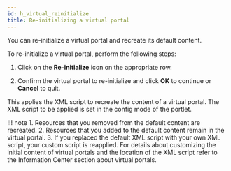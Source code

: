```yaml
---
id: h_virtual_reinitialize
title: Re-initializing a virtual portal
---
```





You can re-initialize a virtual portal and recreate its default content.

To re-initialize a virtual portal, perform the following steps:

1.  Click on the **Re-initialize** icon on the appropriate row.

2.  Confirm the virtual portal to re-initialize and click **OK** to continue or **Cancel** to quit.


This applies the XML script to recreate the content of a virtual portal. The XML script to be applied is set in the config mode of the portlet.

!!! note
    1.  Resources that you removed from the default content are recreated.
    2.  Resources that you added to the default content remain in the virtual portal.
    3.  If you replaced the default XML script with your own XML script, your custom script is reapplied. For details about customizing the initial content of virtual portals and the location of the XML script refer to the Information Center section about virtual portals.


